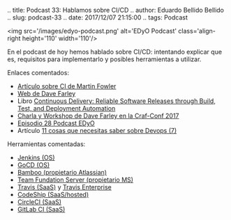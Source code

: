 .. title: Podcast 33: Hablamos sobre CI/CD
.. author: Eduardo Bellido Bellido
.. slug: podcast-33
.. date: 2017/12/07 21:15:00
.. tags: Podcast


<img src='/images/edyo-podcast.png' alt='EDyO Podcast' class='align-right height='110' width='110'/>

En el podcast de hoy hemos hablado sobre CI/CD: intentando explicar que es, requisitos para implementarlo y posibles herramientas a utilizar.

<!-- TEASER_END -->

Enlaces comentados:

- [Artículo sobre CI de Martin Fowler](https://martinfowler.com/articles/continuousIntegration.html)
- [Web de Dave Farley](http://www.continuous-delivery.co.uk/)
- Libro [Continuous Delivery: Reliable Software Releases through Build, Test, and Deployment Automation](http://www.informit.com/store/continuous-delivery-reliable-software-releases-through-9780321601919)
- [Charla y Workshop de Dave Farley en la Craf-Conf 2017](https://craft-conf.com/2017/speaker/DaveFarley)
- [Episodio 28 Podcast EDyO](http://www.entredevyops.es/posts/podcast-episodio-28.html)
- Artículo [11 cosas que necesitas saber sobre Devops (7)](http://www.entredevyops.es/posts/11-cosas-necesitas-saber-devops-7.html)

Herramientas comentadas:

- [Jenkins (OS)](https://jenkins.io/)
- [GoCD (OS)](https://www.gocd.org/)
- [Bamboo (propietario Atlassian)](https://es.atlassian.com/software/bamboo)
- [Team Fundation Server (propietario MS)](https://www.visualstudio.com/es/tfs/)
- [Travis (SaaS)](https://travis-ci.org/) y [Travis Enterprise](https://travis-ci.com/)
- [CodeShip (SaaS/hosted)](https://codeship.com/)
- [CircleCI (SaaS)](https://circleci.com/)
- [GitLab CI (SaaS)](https://about.gitlab.com/features/gitlab-ci-cd/)
